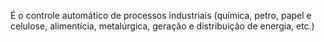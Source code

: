 É o controle automático de processos
industriais (química, petro, papel e celulose, alimentícia, metalúrgica, geração e
distribuição de energia, etc.)